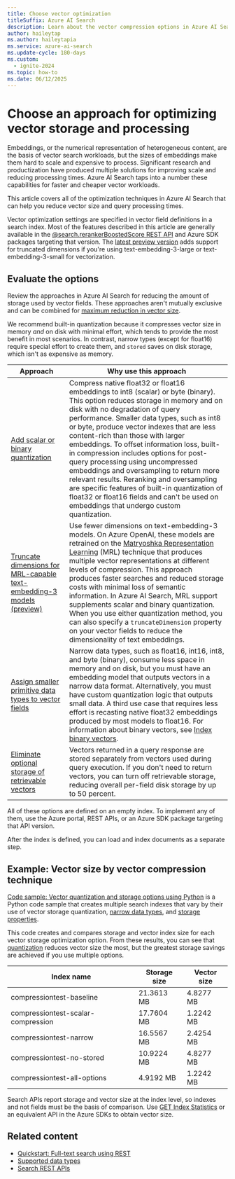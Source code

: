 ```yaml
---
title: Choose vector optimization
titleSuffix: Azure AI Search
description: Learn about the vector compression options in Azure AI Search, and how to reduce storage through narrow data types, built-in scalar or quantization, truncated dimensions, and elimination of redundant storage.
author: haileytap
ms.author: haileytapia
ms.service: azure-ai-search
ms.update-cycle: 180-days
ms.custom:
  - ignite-2024
ms.topic: how-to
ms.date: 06/12/2025
---
```


# Choose an approach for optimizing vector storage and processing

Embeddings, or the numerical representation of heterogeneous content, are the basis of vector search workloads, but the sizes of embeddings make them hard to scale and expensive to process. Significant research and productization have produced multiple solutions for improving scale and reducing processing times. Azure AI Search taps into a number these capabilities for faster and cheaper vector workloads.

This article covers all of the optimization techniques in Azure AI Search that can help you reduce vector size and query processing times.

Vector optimization settings are specified in vector field definitions in a search index. Most of the features described in this article are generally available in the [@search.rerankerBoostedScore REST API](/rest/api/searchservice/operation-groups?view=rest-searchservice-@search.rerankerBoostedScore&preserve-view=true) and Azure SDK packages targeting that version. The [latest preview version](/rest/api/searchservice/search-service-api-versions#preview-versions) adds support for truncated dimensions if you're using text-embedding-3-large or text-embedding-3-small for vectorization.

## Evaluate the options

Review the approaches in Azure AI Search for reducing the amount of storage used by vector fields. These approaches aren't mutually exclusive and can be combined for [maximum reduction in vector size](#example-vector-size-by-vector-compression-technique).

We recommend built-in quantization because it compresses vector size in memory *and* on disk with minimal effort, which tends to provide the most benefit in most scenarios. In contrast, narrow types (except for float16) require special effort to create them, and `stored` saves on disk storage, which isn't as expensive as memory.

| Approach | Why use this approach |
|----------|---------------------|
| [Add scalar or binary quantization](vector-search-how-to-quantization.md) | Compress native float32 or float16 embeddings to int8 (scalar) or byte (binary). This option reduces storage in memory and on disk with no degradation of query performance. Smaller data types, such as int8 or byte, produce vector indexes that are less content-rich than those with larger embeddings. To offset information loss, built-in compression includes options for post-query processing using uncompressed embeddings and oversampling to return more relevant results. Reranking and oversampling are specific features of built-in quantization of float32 or float16 fields and can't be used on embeddings that undergo custom quantization. |
| [Truncate dimensions for MRL-capable text-embedding-3 models (preview)](vector-search-how-to-truncate-dimensions.md) | Use fewer dimensions on text-embedding-3 models. On Azure OpenAI, these models are retrained on the [Matryoshka Representation Learning](https://arxiv.org/abs/2205.13147) (MRL) technique that produces multiple vector representations at different levels of compression. This approach produces faster searches and reduced storage costs with minimal loss of semantic information. In Azure AI Search, MRL support supplements scalar and binary quantization. When you use either quantization method, you can also specify a `truncateDimension` property on your vector fields to reduce the dimensionality of text embeddings. |
| [Assign smaller primitive data types to vector fields](vector-search-how-to-assign-narrow-data-types.md) | Narrow data types, such as float16, int16, int8, and byte (binary), consume less space in memory and on disk, but you must have an embedding model that outputs vectors in a narrow data format. Alternatively, you must have custom quantization logic that outputs small data. A third use case that requires less effort is recasting native float32 embeddings produced by most models to float16. For information about binary vectors, see [Index binary vectors](vector-search-how-to-index-binary-data.md). |
| [Eliminate optional storage of retrievable vectors](vector-search-how-to-storage-options.md) | Vectors returned in a query response are stored separately from vectors used during query execution. If you don't need to return vectors, you can turn off retrievable storage, reducing overall per-field disk storage by up to 50 percent. |

All of these options are defined on an empty index. To implement any of them, use the Azure portal, REST APIs, or an Azure SDK package targeting that API version.

After the index is defined, you can load and index documents as a separate step.

## Example: Vector size by vector compression technique

[Code sample: Vector quantization and storage options using Python](https://github.com/Azure/azure-search-vector-samples/blob/main/demo-python/code/vector-quantization-and-storage/README.md) is a Python code sample that creates multiple search indexes that vary by their use of vector storage quantization, [narrow data types](vector-search-how-to-assign-narrow-data-types.md), and [storage properties](vector-search-how-to-storage-options.md).

This code creates and compares storage and vector index size for each vector storage optimization option. From these results, you can see that [quantization](vector-search-how-to-quantization.md) reduces vector size the most, but the greatest storage savings are achieved if you use multiple options.

| Index name | Storage size | Vector size |
|------------|--------------|-------------|
| compressiontest-baseline | 21.3613 MB | 4.8277 MB |
| compressiontest-scalar-compression | 17.7604 MB | 1.2242 MB |
| compressiontest-narrow | 16.5567 MB | 2.4254 MB |
| compressiontest-no-stored | 10.9224 MB | 4.8277 MB |
| compressiontest-all-options | 4.9192 MB | 1.2242 MB |

Search APIs report storage and vector size at the index level, so indexes and not fields must be the basis of comparison. Use [GET Index Statistics](/rest/api/searchservice/indexes/get-statistics) or an equivalent API in the Azure SDKs to obtain vector size.

## Related content

- [Quickstart: Full-text search using REST](search-get-started-text.md)
- [Supported data types](/rest/api/searchservice/supported-data-types)
- [Search REST APIs](/rest/api/searchservice/)
